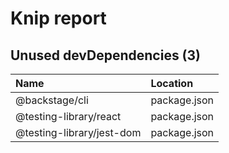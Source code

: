 # Knip report

## Unused devDependencies (3)

| Name                      | Location     |
|:--------------------------|:-------------|
| @backstage/cli            | package.json |
| @testing-library/react    | package.json |
| @testing-library/jest-dom | package.json |

